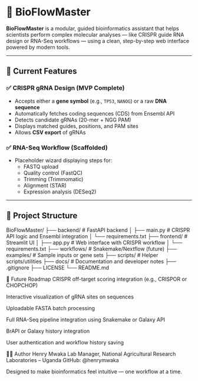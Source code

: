 # 🧬 BioFlowMaster

**BioFlowMaster** is a modular, guided bioinformatics assistant that helps scientists perform complex molecular analyses — like CRISPR guide RNA design or RNA-Seq workflows — using a clean, step-by-step web interface powered by modern tools.

---

## 🚀 Current Features

### ✅ CRISPR gRNA Design (MVP Complete)
- Accepts either a **gene symbol** (e.g., `TP53`, `NANOG`) or a raw **DNA sequence**
- Automatically fetches coding sequences (CDS) from Ensembl API
- Detects candidate gRNAs (20-mer + NGG PAM)
- Displays matched guides, positions, and PAM sites
- Allows **CSV export** of gRNAs

### ✅ RNA-Seq Workflow (Scaffolded)
- Placeholder wizard displaying steps for:
  - FASTQ upload
  - Quality control (FastQC)
  - Trimming (Trimmomatic)
  - Alignment (STAR)
  - Expression analysis (DESeq2)

---

## 📁 Project Structure

BioFlowMaster/
├── backend/ # FastAPI backend
│ ├── main.py # CRISPR API logic and Ensembl integration
│ └── requirements.txt
├── frontend/ # Streamlit UI
│ ├── app.py # Web interface with CRISPR workflow
│ └── requirements.txt
├── workflows/ # Snakemake/Nextflow (future)
├── examples/ # Sample inputs or gene sets
├── scripts/ # Helper scripts/utilities
├── docs/ # Documentation and developer notes
├── .gitignore
├── LICENSE
└── README.md


🧠 Future Roadmap
CRISPR off-target scoring integration (e.g., CRISPOR or CHOPCHOP)

Interactive visualization of gRNA sites on sequences

Uploadable FASTA batch processing

Full RNA-Seq pipeline integration using Snakemake or Galaxy API

BrAPI or Galaxy history integration

User authentication and workflow history saving

👨‍🔬 Author
Henry Mwaka
Lab Manager, National Agricultural Research Laboratories – Uganda
GitHub: @henrymwaka

Designed to make bioinformatics feel intuitive — one workflow at a time.